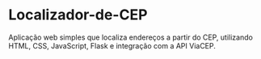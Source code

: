 # Localizador-de-CEP
Aplicação web simples que localiza endereços a partir do CEP, utilizando HTML, CSS, JavaScript, Flask e integração com a API ViaCEP.
